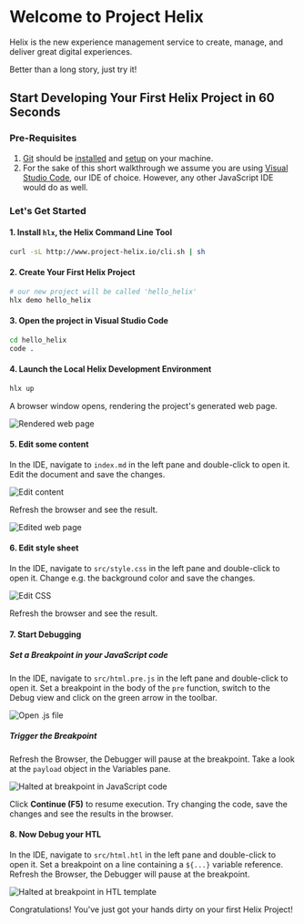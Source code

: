 <!--
/*
* Copyright 2018 Adobe. All rights reserved.
* This file is licensed to you under the Apache License, Version 2.0 (the "License");
* you may not use this file except in compliance with the License. You may obtain a copy
* of the License at http://www.apache.org/licenses/LICENSE-2.0
*
* Unless required by applicable law or agreed to in writing, software distributed under
* the License is distributed on an "AS IS" BASIS, WITHOUT WARRANTIES OR REPRESENTATIONS
* OF ANY KIND, either express or implied. See the License for the specific language
* governing permissions and limitations under the License.
*/
-->

# Welcome to Project Helix

Helix is the new experience management service to create, manage, and deliver great digital experiences.

Better than a long story, just try it!

## Start Developing Your First Helix Project in 60 Seconds

### Pre-Requisites

1. [Git](https://git-scm.com/) should be [installed](https://git-scm.com/book/en/v2/Getting-Started-Installing-Git) and [setup](https://git-scm.com/book/en/v2/Getting-Started-First-Time-Git-Setup) on your machine.
2. For the sake of this short walkthrough we assume you are using [Visual Studio Code](https://code.visualstudio.com), our IDE of choice. However, any other JavaScript IDE would do as well.

### Let's Get Started

#### 1. Install `hlx`, the Helix Command Line Tool

```bash
curl -sL http://www.project-helix.io/cli.sh | sh
```

#### 2. Create Your First Helix Project

```bash
# our new project will be called 'hello_helix'
hlx demo hello_helix
```

#### 3. Open the project in Visual Studio Code

```bash
cd hello_helix
code .
```

#### 4. Launch the Local Helix Development Environment

```bash
hlx up
```

A browser window opens, rendering the project's generated web page.

![Rendered web page](assets/browser.png)

#### 5. Edit some content

In the IDE, navigate to `index.md` in the left pane and double-click to open it. Edit the document and save the changes.

![Edit content](assets/edit-content.png)

Refresh the browser and see the result.

![Edited web page](assets/browser-edited.png)

#### 6. Edit style sheet

In the IDE, navigate to `src/style.css` in the left pane and double-click to open it. Change e.g. the background color and save the changes.

![Edit CSS](assets/edit-css.png)

Refresh the browser and see the result.

#### 7. Start Debugging

##### Set a Breakpoint in your JavaScript code

In the IDE, navigate to `src/html.pre.js` in the left pane and double-click to open it. Set a breakpoint in the body of the `pre` function, switch to the Debug view and click on the green arrow in the toolbar.

![Open .js file](assets/open-js.png)

##### Trigger the Breakpoint

Refresh the Browser, the Debugger will pause at the breakpoint. Take a look at the `payload` object in the Variables pane.

![Halted at breakpoint in JavaScript code](assets/js-breakpoint.png)

Click **Continue (F5)** to resume execution. Try changing the code, save the changes and see the results in the browser.

#### 8. Now Debug your HTL

In the IDE, navigate to `src/html.htl` in the left pane and double-click to open it. Set a breakpoint on a line containing a `${...}` variable reference. Refresh the Browser, the Debugger will pause at the breakpoint.

![Halted at breakpoint in HTL template](assets/htl-breakpoint.png)

Congratulations! You've just got your hands dirty on your first Helix Project!